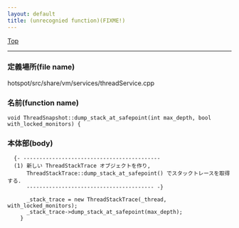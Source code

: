 ```yaml
---
layout: default
title: (unrecognied function)(FIXME!)
---
```

[Top](../index.html)

--- 
### 定義場所(file name)
hotspot/src/share/vm/services/threadService.cpp

### 名前(function name)
```
void ThreadSnapshot::dump_stack_at_safepoint(int max_depth, bool with_locked_monitors) {
```

### 本体部(body)
```
  {- -------------------------------------------
  (1) 新しい ThreadStackTrace オブジェクトを作り, 
      ThreadStackTrace::dump_stack_at_safepoint() でスタックトレースを取得する.
      ---------------------------------------- -}

	  _stack_trace = new ThreadStackTrace(_thread, with_locked_monitors);
	  _stack_trace->dump_stack_at_safepoint(max_depth);
	}
	
```


